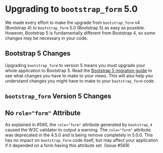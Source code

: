 # Upgrading to `bootstrap_form` 5.0

We made every effort to make the upgrade from `bootstrap_form` v4 (Bootstrap 4) to `bootstrap_form` 5.0 (Bootstrap 5) as easy as possible. However, Bootstrap 5 is fundamentally different from Bootstrap 4, so some changes may be necessary in your code.

## Bootstrap 5 Changes

Upgrading `bootstrap_form` to version 5 means you must upgrade your whole application to Bootstrap 5. Read the [Bootstrap 5 migration guide](https://v5.getbootstrap.com/docs/5.0/migration/) to see what changes you have to make to your views. This will also help you understand changes you might have to make to your `bootstrap_form` code.

## `bootstrap_form` Version 5 Changes

## No `role="form"` Attribute

As explained in #560, the `role="form"` attribute generated by `bootstrap_4` caused the W3C validator to output a warning. The `role="form"` attribute was deprecated in the 4.5.0 and is being remove completely in 5.0.0. This has no impact on `bootstrap_form` code itself, but may affect your application if it depended on a form having this attribute set. (Issue #569)
